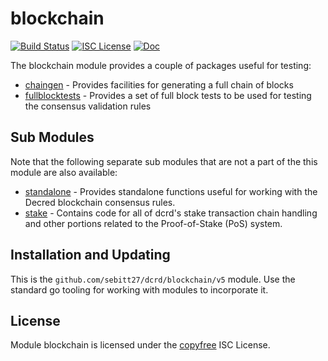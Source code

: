 blockchain
==========

[![Build Status](https://github.com/sebitt27/dcrd/workflows/Build%20and%20Test/badge.svg)](https://github.com/sebitt27/dcrd/actions)
[![ISC License](https://img.shields.io/badge/license-ISC-blue.svg)](http://copyfree.org)
[![Doc](https://img.shields.io/badge/doc-reference-blue.svg)](https://pkg.go.dev/github.com/sebitt27/dcrd/blockchain/v5)

The blockchain module provides a couple of packages useful for testing:

* [chaingen](./chaingen/README.md) - Provides facilities for generating a full
  chain of blocks
* [fullblocktests](./fullblocktests/README.md) - Provides a set of full block
  tests to be used for testing the consensus validation rules

## Sub Modules

Note that the following separate sub modules that are not a part of the this
module are also available:

* [standalone](./standalone/README.md) - Provides standalone functions useful
  for working with the Decred blockchain consensus rules.
* [stake](./stake/doc.go) - Contains code for all of dcrd's stake transaction
  chain handling and other portions related to the Proof-of-Stake (PoS) system.


## Installation and Updating

This is the `github.com/sebitt27/dcrd/blockchain/v5` module.  Use the standard go
tooling for working with modules to incorporate it.

## License

Module blockchain is licensed under the [copyfree](http://copyfree.org) ISC
License.
